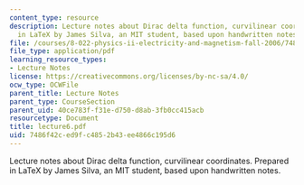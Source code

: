 ```yaml
---
content_type: resource
description: Lecture notes about Dirac delta function, curvilinear coordinates. Prepared
  in LaTeX by James Silva, an MIT student, based upon handwritten notes.
file: /courses/8-022-physics-ii-electricity-and-magnetism-fall-2006/7486f42ced9fc4852b43ee4866c195d6_lecture6.pdf
file_type: application/pdf
learning_resource_types:
- Lecture Notes
license: https://creativecommons.org/licenses/by-nc-sa/4.0/
ocw_type: OCWFile
parent_title: Lecture Notes
parent_type: CourseSection
parent_uid: 40ce783f-f31e-d750-d8ab-3fb0cc415acb
resourcetype: Document
title: lecture6.pdf
uid: 7486f42c-ed9f-c485-2b43-ee4866c195d6
---
```

Lecture notes about Dirac delta function, curvilinear coordinates. Prepared in LaTeX by James Silva, an MIT student, based upon handwritten notes.